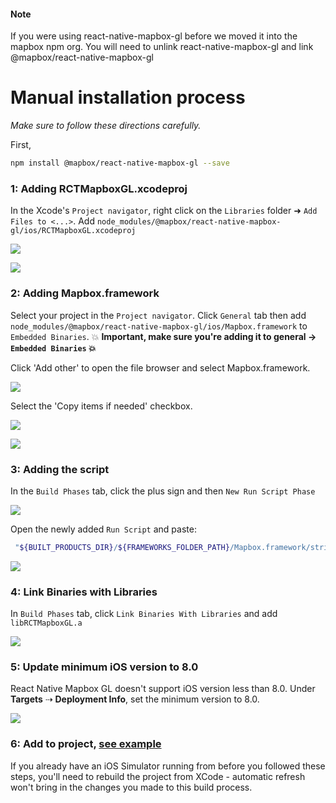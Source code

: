 #### Note

If you were using react-native-mapbox-gl before we moved it into the mapbox npm org.
You will need to unlink react-native-mapbox-gl and link @mapbox/react-native-mapbox-gl

# Manual installation process

_Make sure to follow these directions carefully._

First,
```bash
npm install @mapbox/react-native-mapbox-gl --save
```

### 1: Adding RCTMapboxGL.xcodeproj

In the Xcode's `Project navigator`, right click on the `Libraries` folder ➜ `Add Files to <...>`. Add `node_modules/@mapbox/react-native-mapbox-gl/ios/RCTMapboxGL.xcodeproj`

![](https://dl.dropboxusercontent.com/s/6trwtezp3009eot/2016-03-14%20at%2012.52%20PM.png)

![](https://cldup.com/DTD2UZMYu5.png)

### 2: Adding Mapbox.framework

Select your project in the `Project navigator`. Click `General` tab then add `node_modules/@mapbox/react-native-mapbox-gl/ios/Mapbox.framework` to `Embedded Binaries`. :collision: **Important, make sure you're adding it to general -> `Embedded Binaries` :collision:**

Click 'Add other' to open the file browser and select Mapbox.framework.

![](https://dl.dropboxusercontent.com/s/7bjl6hul1q955o0/2016-03-14%20at%2012.57%20PM.png)

Select the 'Copy items if needed' checkbox.

![](https://dl.dropboxusercontent.com/s/5ain808tuhalx30/2016-03-14%20at%201.02%20PM.png)

![](https://cldup.com/s4U3JfS_-l.png)

### 3: Adding the script

In the `Build Phases` tab, click the plus sign and then `New Run Script Phase`

![](https://cldup.com/jgt8p_dHjD.png)

Open the newly added `Run Script` and paste:

```bash
 "${BUILT_PRODUCTS_DIR}/${FRAMEWORKS_FOLDER_PATH}/Mapbox.framework/strip-frameworks.sh"
```

![](https://cldup.com/SGt3NdX-yy.png)

### 4: Link Binaries with Libraries

In `Build Phases` tab, click `Link Binaries With Libraries` and add `libRCTMapboxGL.a`

![](https://cldup.com/FuOlGOwAli.png)

### 5: Update minimum iOS version to 8.0

React Native Mapbox GL doesn't support iOS version less than 8.0. Under **Targets** ⇢ **Deployment Info**, set the minimum version to 8.0.

![](https://dl.dropboxusercontent.com/s/yu3zyjy59p44cxb/2016-03-14%20at%201.15%20PM.png)

### 6: Add to project, [see example](../example.js)

If you already have an iOS Simulator running from before you followed these steps, you'll need to rebuild the project from XCode - automatic refresh won't bring in the changes you made to this build process.
